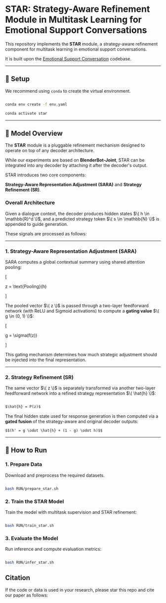 
# STAR: Strategy-Aware Refinement Module in Multitask Learning for Emotional Support Conversations

  

This repository implements the **STAR** module, a strategy-aware refinement component for multitask learning in emotional support conversations.  

It is built upon the [Emotional Support Conversation](https://github.com/thu-coai/Emotional-Support-Conversation/tree/main/codes_zcj) codebase.

  
  

---

  

## 🔧 Setup

  

We recommend using `conda` to create the virtual environment.

  

```bash

conda env create -f env.yaml

conda activate star

```

---

## 🧠 Model Overview

  

The **STAR** module is a pluggable refinement mechanism designed to operate on top of any decoder architecture.  

While our experiments are based on **BlenderBot-Joint**, STAR can be integrated into any decoder by attaching it after the decoder's output.

  

STAR introduces two core components:  

**Strategy-Aware Representation Adjustment (SARA)** and **Strategy Refinement (SR)**.

  
  

### Overall Architecture

  

Given a dialogue context, the decoder produces hidden states $\( h \in \mathbb{R}^d \)$, and a predicted strategy token $\( s \in \mathbb{N} \)$ is appended to guide generation.  

These signals are processed as follows:

  

---

  

### 1. Strategy-Aware Representation Adjustment (SARA)

  

SARA computes a global contextual summary using shared attention pooling:

  

\[

z = \text{Pooling}(h)

\]

  

The pooled vector $\( z \)$ is passed through a two-layer feedforward network (with ReLU and Sigmoid activations) to compute a **gating value** $\( g \in (0, 1) \)$:

  

\[

g = \sigma(f(z))

\]

  

This gating mechanism determines how much strategic adjustment should be injected into the final representation.

  

---

  

### 2. Strategy Refinement (SR)

  

The same vector $\( z \)$ is separately transformed via another two-layer feedforward network into a refined strategy representation $\( \hat{h} \)$:

  
```markdown

$\hat{h} = P(z)$

```
  

The final hidden state used for response generation is then computed via a **gated fusion** of the strategy-aware and original decoder outputs:

  
```
$$(h' = g \odot \hat{h} + (1 - g) \odot h)$$

```
  

---

  

## 🚀 How to Run

  

### 1. Prepare Data

  

Download and preprocess the required datasets.

  

```bash

bash RUN/prepare_star.sh

```

  

### 2. Train the STAR Model

  

Train the model with multitask supervision and STAR refinement:

  

```bash

bash RUN/train_star.sh

```

  

### 3. Evaluate the Model

  

Run inference and compute evaluation metrics:

  

```bash

bash RUN/infer_star.sh

```


## Citation

If the code or data is used in your research, please star this repo and cite our paper as follows:

```

```